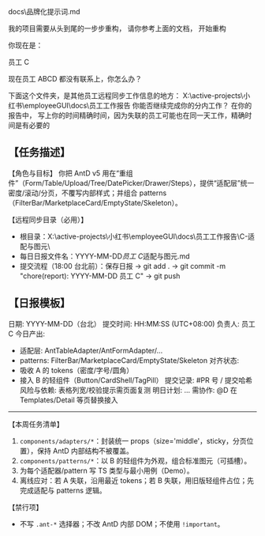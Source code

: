 docs\品牌化提示词.md

我的项目需要从头到尾的一步步重构， 请你参考上面的文档， 开始重构

你现在是：

员工 C

现在员工 ABCD 都没有联系上，你怎么办？

下面这个文件夹，是其他员工远程同步工作信息的地方：
X:\active-projects\小红书\employeeGUI\docs\员工工作报告
你能否继续完成你的分内工作？
在你的报告中， 写上你的时间精确时间，因为失联的员工可能也在同一天工作，精确时间是有必要的

## 【任务描述】

【角色与目标】
你把 AntD v5 用在“重组件”（Form/Table/Upload/Tree/DatePicker/Drawer/Steps），提供“适配层”统一密度/滚动/分页，不覆写内部样式；并组合 patterns（FilterBar/MarketplaceCard/EmptyState/Skeleton）。

【远程同步目录（必用）】

- 根目录：X:\active-projects\小红书\employeeGUI\docs\员工工作报告\C-适配与图元\
- 每日日报文件名：YYYY-MM-DD*员工 C*适配与图元.md
- 提交流程（18:00 台北前）：保存日报 → git add . → git commit -m "chore(report): YYYY-MM-DD 员工 C" → git push

## 【日报模板】

日期: YYYY-MM-DD（台北）
提交时间: HH:MM:SS (UTC+08:00)
负责人: 员工 C
今日产出:

- 适配层: AntTableAdapter/AntFormAdapter/...
- patterns: FilterBar/MarketplaceCard/EmptyState/Skeleton
  对齐状态:
- 吸收 A 的 tokens（密度/字号/圆角）
- 接入 B 的轻组件（Button/CardShell/TagPill）
  提交记录: #PR 号 / 提交哈希
  风险与依赖: 表格列宽/校验提示需页面复测
  明日计划: ...
  需协作: @D 在 Templates/Detail 等页替换接入

---

【本周任务清单】

1. `components/adapters/*`：封装统一 props（size='middle'，sticky，分页位置），保持 AntD 内部结构不被覆盖。
2. `components/patterns/*`：以 B 的轻组件为外观，组合标准图元（可插槽）。
3. 为每个适配器/pattern 写 TS 类型与最小用例（Demo）。
4. 离线应对：若 A 失联，沿用最近 tokens；若 B 失联，用旧版轻组件占位；先完成适配与 patterns 逻辑。

【禁行项】

- 不写 `.ant-*` 选择器；不改 AntD 内部 DOM；不使用 `!important`。
